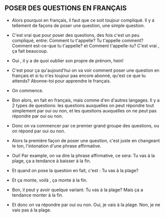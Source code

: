 POSER DES QUESTIONS EN FRANÇAIS
-----------------

* Alors pourquoi en français, il faut que ce soit toujour compliqué. Il y a tellement de façons de poser une question, une simple question.
* C'est vrai que pour poser des questions, des fois c'est un peu compliqué, entre: Comment tu t'appelle? Tu t'appelle comment? Comment est-ce-que tu t'appelle? et Comment t'appelle-tu? C'est vrai , ça fait beaucoup.
* Oui , il y a de quoi oublier son propre de prénom, hein!
* C'est pour ça qu'aujourd'hui on va voir comment poser une question en français et si tu n'es toujour pas encore abonné, qu'est ce que tu attends? Abonne-toi pour apprendre le français.
* On commence.

* Bon alors, en fait en français, mais comme d'en d'autres langages. Il y a 2 types de questions: les questions auxquelles on peut répondre tout simplement par oui ou non, et les questions auxquelles on ne peut pas répondre par oui ou non.
* Donc on va commencer par ce premier grand groupe des questions, ou on répond par oui ou non. 
* Alors la première façon de poser une question, c'est juste en changeant le ton, l'intonation d'une phrase affirmative.
* Oui! Par example, on va dire la phrase affirmative, ce sera: Tu vas à la plage, ça a tendance à baisser à la fin.
* Et quand on pose la question en fait, c'est : Tu vas à la plage? 
* Et ça monte, voilà , ça monte à la fin.
* Bon, il peut y avoir quelque variant: Tu vas à la plage? Mais ça a tendance monter à la fin.
* Et donc on va répondre par oui ou non. Oui, je vais à la plage. Non, je ne vais pas à la plage.
